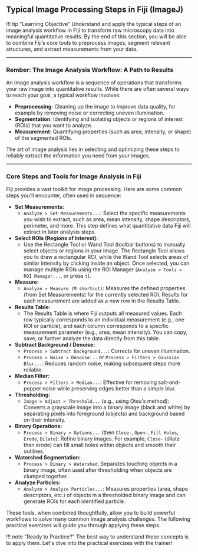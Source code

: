 ## Typical Image Processing Steps in Fiji (ImageJ)

!!! tip "Learning Objective"
    Understand and apply the typical steps of an image analysis workflow in Fiji to transform raw microscopy data into meaningful quantitative results. By the end of this section, you will be able to combine Fiji’s core tools to preprocess images, segment relevant structures, and extract measurements from your data.

---

### Rember: The Image Analysis Workflow: A Path to Results

An image analysis workflow is a sequence of operations that transforms your raw image into quantitative results. While there are often several ways to reach your goal, a typical workflow involves:

- **Preprocessing**: Cleaning up the image to improve data quality, for example by removing noise or correcting uneven illumination.
- **Segmentation**: Identifying and isolating objects or regions of interest (ROIs) that you want to analyze.
- **Measurement**: Quantifying properties (such as area, intensity, or shape) of the segmented ROIs.

The art of image analysis lies in selecting and optimizing these steps to reliably extract the information you need from your images.

---

### Core Steps and Tools for Image Analysis in Fiji
Fiji provides a vast toolkit for image processing. Here are some common steps you'll encounter, often used in sequence:

*	**Set Measurements:**
	* `Analyze > Set Measurements...`: Select the specific measurements you wish to extract, such as area, mean intensity, shape descriptors, perimeter, and more. This step defines what quantitative data Fiji will extract in later analysis steps.  
*	**Select ROIs (Regions of Interest):**
	* Use the Rectangle Tool or Wand Tool (toolbar buttons) to manually select objects or regions in your image. The Rectangle Tool allows you to draw a rectangular ROI, while the Wand Tool selects areas of similar intensity by clicking inside an object. Once selected, you can manage multiple ROIs using the ROI Manager (`Analyze > Tools > ROI Manager...`, or press `t`).
*	**Measure:**
	* `Analyze > Measure (M shortcut)`: Measures the defined properties (from Set Measurements) for the currently selected ROI. Results for each measurement are added as a new row in the Results Table.
*	**Results Table:**
	* The Results Table is where Fiji outputs all measured values. Each row typically corresponds to an individual measurement (e.g., one ROI or particle), and each column corresponds to a specific measurement parameter (e.g., area, mean intensity). You can copy, save, or further analyze the data directly from this table.
* **Subtract Background / Denoise:**
    * `Process > Subtract Background...`: Corrects for uneven illumination.
    * `Process > Noise > Denoise...` or `Process > Filters > Gaussian Blur...`: Reduces random noise, making subsequent steps more reliable.
* **Median Filter:**
    * `Process > Filters > Median...`: Effective for removing salt-and-pepper noise while preserving edges better than a simple blur.
* **Thresholding:**
    * `Image > Adjust > Threshold...` (e.g., using Otsu's method): Converts a grayscale image into a binary image (black and white) by separating pixels into foreground (objects) and background based on their intensity.
* **Binary Operations:**
    * `Process > Binary > Options...` (then `Close-`, `Open-`, `Fill Holes`, `Erode`, `Dilate`): Refine binary images. For example, `Close-` (dilate then erode) can fill small holes within objects and smooth their outlines.
* **Watershed Segmentation:**
    * `Process > Binary > Watershed`: Separates touching objects in a binary image, often used after thresholding when objects are clumped together.
* **Analyze Particles:**
    * `Analyze > Analyze Particles...`: Measures properties (area, shape descriptors, etc.) of objects in a thresholded binary image and can generate ROIs for each identified particle.

These tools, when combined thoughtfully, allow you to build powerful workflows to solve many common image analysis challenges. The following practical exercises will guide you through applying these steps.

!!! note "Ready to Practice?"
    The best way to understand these concepts is to apply them. Let's dive into the practical exercises with the trainer!
